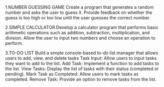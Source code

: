1.NUMBER GUESSING GAME
Create a program that generates a random number and asks the user to guess it. Provide feedback on whether the guess is too high or too low until the user guesses the correct number.


2.SIMPLE CALCULATOR
Develop a calculator program that performs basic arithmetic operations such as addition, subtraction, multiplication, and division. Allow the user to input two numbers and choose an operation to perform.


3.TO-DO LIST
Build a simple console-based to-do list manager that allows users to add, view, and delete tasks
Task Input: Allow users to input tasks they want to add to the list.
Add Task: Implement a function to add tasks to the list.
View Tasks: Display the list of tasks with their status (completed or pending).
Mark Task as Completed: Allow users to mark tasks as completed.
Remove Task: Provide an option to remove tasks from the list.
